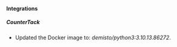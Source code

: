 
#### Integrations

##### CounterTack

- Updated the Docker image to: *demisto/python3:3.10.13.86272*.
